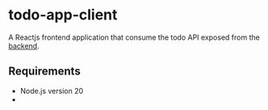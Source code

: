 # todo-app-client

A Reactjs frontend application that consume the todo API exposed from the [backend](../backend).

## Requirements

* Node.js version 20
* 
